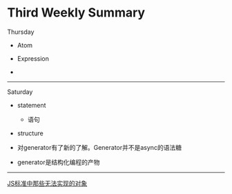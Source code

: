 # Third Weekly Summary

Thursday

* Atom

* Expression

*
---
Saturday

* statement
  * 语句

* structure

* 对generator有了新的了解。Generator并不是async的语法糖

* generator是结构化编程的产物

---
[JS标准中那些无法实现的对象](./ExoticObjects.md)
